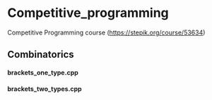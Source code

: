 # Competitive_programming
Competitive Programming course (https://stepik.org/course/53634)

## Combinatorics

#### brackets_one_type.cpp
#### brackets_two_types.cpp